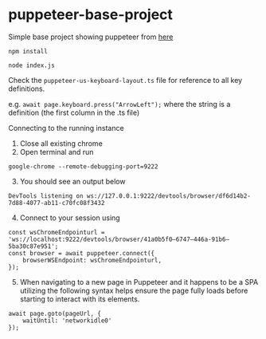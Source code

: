 # puppeteer-base-project

Simple base project showing puppeteer from [here](https://medium.com/@jaredpotter1/connecting-puppeteer-to-existing-chrome-window-8a10828149e0)

```
npm install

node index.js
```

Check the `puppeteer-us-keyboard-layout.ts` file for reference to all key definitions.

e.g.
`await page.keyboard.press("ArrowLeft");` where the string is a definition (the first column in the .ts file)


Connecting to the running instance 
1. Close all existing chrome
2. Open terminal and run
```
google-chrome --remote-debugging-port=9222
```
3. You should see an output below
```
DevTools listening on ws://127.0.0.1:9222/devtools/browser/df6d14b2-7d88-4077-ab11-c70fc08f3432
```
4. Connect to your session using 
```
const wsChromeEndpointurl = 'ws://localhost:9222/devtools/browser/41a0b5f0–6747–446a-91b6–5ba30c87e951';
const browser = await puppeteer.connect({
    browserWSEndpoint: wsChromeEndpointurl,
});
```
5. When navigating to a new page in Puppeteer and it happens to be a SPA utilizing the following syntax helps ensure the page fully loads before starting to interact with its elements.
```
await page.goto(pageUrl, {
    waitUntil: 'networkidle0'
});
```
